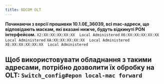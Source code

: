 ```yaml
---
title: BDCOM OLT
---
```


**Починаючи з версії прошивки 10.1.0E_36039, всі mac-адреси, що відповідають маскам, які вказані нижче, будуть відкинуті PON інтерфейсом.**
`X2:XX:XX:XX:XX:XX	Local Administered`
`X6:XX:XX:XX:XX:XX	Local Administered`
`XA:XX:XX:XX:XX:XX	Local Administered`
`XE:XX:XX:XX:XX:XX	Local Administered`

**Щоб використовувати обладнання з такими адресами, потрібно дозволити їх обробку на OLT:**
`Switch_config#epon local-mac forward`
-----
